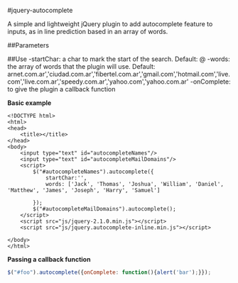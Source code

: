 #jquery-autocomplete

A simple and lightweight jQuery plugin to add autocomplete feature to inputs, as in line prediction based in an array of words.

##Parameters


##Use
-startChar: a char to mark the start of the search. Default: @
-words: the array of words that the plugin will use. Default:  arnet.com.ar','ciudad.com.ar','fibertel.com.ar','gmail.com','hotmail.com','live.com','live.com.ar','speedy.com.ar','yahoo.com','yahoo.com.ar'
-onComplete: to give the plugin a callback function

**Basic example**
```
<!DOCTYPE html>
<html>
<head>
	<title></title>
</head>
<body>
	<input type="text" id="autocompleteNames"/>
	<input type="text" id="autocompleteMailDomains"/>
	<script>
		$("#autocompleteNames").autocomplete({
			startChar:'',
			words: ['Jack', 'Thomas', 'Joshua', 'William', 'Daniel', 'Matthew', 'James', 'Joseph', 'Harry', 'Samuel']

		});
		$("#autocompleteMailDomains").autocomplete();
	</script>
	<script src="js/jquery-2.1.0.min.js"></script>
	<script src="js/jquery.autocomplete-inline.min.js"></script>

</body>
</html>
```
**Passing a callback function**
````javascript
$("#foo").autocomplete({onComplete: function(){alert('bar');}});
````